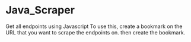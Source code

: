 # Java_Scraper
Get all endpoints using Javascript
To use this, create a bookmark on the URL that you want to scrape the endpoints on. then create the bookmark. 
